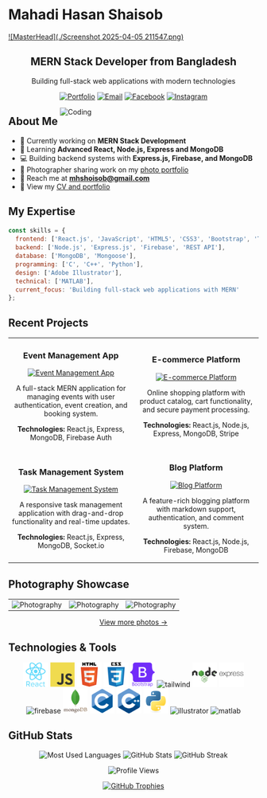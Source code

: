 # Mahadi Hasan Shaisob

[![MasterHead](./Screenshot 2025-04-05 211547.png)](https://shoisob2004037.github.io/portfolio/)

<div align="center">
  <h2>MERN Stack Developer from Bangladesh</h2>
  <p>Building full-stack web applications with modern technologies</p>
  
  [![Portfolio](https://img.shields.io/badge/Portfolio-4285F4?style=for-the-badge&logo=GoogleChrome&logoColor=white)](https://shoisob2004037.github.io/portfolio/)
  [![Email](https://img.shields.io/badge/Email-D14836?style=for-the-badge&logo=gmail&logoColor=white)](mailto:mhshoisob@gmail.com)
  [![Facebook](https://img.shields.io/badge/Facebook-1877F2?style=for-the-badge&logo=facebook&logoColor=white)](https://fb.com/mahadi_hasan_shaisob)
  [![Instagram](https://img.shields.io/badge/Instagram-E4405F?style=for-the-badge&logo=instagram&logoColor=white)](https://instagram.com/_shoisob_is_here_)
</div>

<img align="right" alt="Coding" width="400" src="./assets/coding.gif">

## About Me

- 🔭 Currently working on **MERN Stack Development**
- 🌱 Learning **Advanced React, Node.js, Express and MongoDB**
- 💻 Building backend systems with **Express.js, Firebase, and MongoDB**
- 📸 Photographer sharing work on my [photo portfolio](https://shoisob2004037.github.io/photo-slider-portfolio-/)
- 📧 Reach me at **mhshoisob@gmail.com**
- 📄 View my [CV and portfolio](https://shoisob2004037.github.io/portfolio/)

## My Expertise

```javascript
const skills = {
  frontend: ['React.js', 'JavaScript', 'HTML5', 'CSS3', 'Bootstrap', 'Tailwind CSS'],
  backend: ['Node.js', 'Express.js', 'Firebase', 'REST API'],
  database: ['MongoDB', 'Mongoose'],
  programming: ['C', 'C++', 'Python'],
  design: ['Adobe Illustrator'],
  technical: ['MATLAB'],
  current_focus: 'Building full-stack web applications with MERN'
};
```

## Recent Projects

<table>
  <tr>
    <td width="50%">
      <h3 align="center">Event Management App</h3>
      <p align="center">
        <a href="https://github.com/shoisob2004037/event-management" target="_blank">
          <img src="./assets/project1.jpg" width="100%" alt="Event Management App"/>
        </a>
        <p align="center">
          A full-stack MERN application for managing events with user authentication, event creation, and booking system.
        </p>
        <p align="center">
          <strong>Technologies:</strong> React.js, Express, MongoDB, Firebase Auth
        </p>
      </p>
    </td>
    <td width="50%">
      <h3 align="center">E-commerce Platform</h3>
      <p align="center">
        <a href="https://github.com/shoisob2004037/ecommerce-platform" target="_blank">
          <img src="./assets/project2.jpg" width="100%" alt="E-commerce Platform"/>
        </a>
        <p align="center">
          Online shopping platform with product catalog, cart functionality, and secure payment processing.
        </p>
        <p align="center">
          <strong>Technologies:</strong> React.js, Node.js, Express, MongoDB, Stripe
        </p>
      </p>
    </td>
  </tr>
  <tr>
    <td width="50%">
      <h3 align="center">Task Management System</h3>
      <p align="center">
        <a href="https://github.com/shoisob2004037/task-manager" target="_blank">
          <img src="./assets/project3.jpg" width="100%" alt="Task Management System"/>
        </a>
        <p align="center">
          A responsive task management application with drag-and-drop functionality and real-time updates.
        </p>
        <p align="center">
          <strong>Technologies:</strong> React.js, Express, MongoDB, Socket.io
        </p>
      </p>
    </td>
    <td width="50%">
      <h3 align="center">Blog Platform</h3>
      <p align="center">
        <a href="https://github.com/shoisob2004037/blog-platform" target="_blank">
          <img src="./assets/project4.jpg" width="100%" alt="Blog Platform"/>
        </a>
        <p align="center">
          A feature-rich blogging platform with markdown support, authentication, and comment system.
        </p>
        <p align="center">
          <strong>Technologies:</strong> React.js, Node.js, Firebase, MongoDB
        </p>
      </p>
    </td>
  </tr>
</table>

## Photography Showcase
<div align="center">
  <table>
    <tr>
      <td><img src="./assets/photo1.jpg" width="200px" alt="Photography"></td>
      <td><img src="./assets/photo2.jpg" width="200px" alt="Photography"></td>
      <td><img src="./assets/photo3.jpg" width="200px" alt="Photography"></td>
    </tr>
  </table>
  <p><a href="https://shoisob2004037.github.io/photo-slider-portfolio-/">View more photos →</a></p>
</div>

## Technologies & Tools

<p align="center">
  <!-- Frontend -->
  <img src="https://raw.githubusercontent.com/devicons/devicon/master/icons/react/react-original-wordmark.svg" alt="react" width="50" height="50"/>
  <img src="https://raw.githubusercontent.com/devicons/devicon/master/icons/javascript/javascript-original.svg" alt="javascript" width="50" height="50"/>
  <img src="https://raw.githubusercontent.com/devicons/devicon/master/icons/html5/html5-original-wordmark.svg" alt="html5" width="50" height="50"/>
  <img src="https://raw.githubusercontent.com/devicons/devicon/master/icons/css3/css3-original-wordmark.svg" alt="css3" width="50" height="50"/>
  <img src="https://raw.githubusercontent.com/devicons/devicon/master/icons/bootstrap/bootstrap-plain-wordmark.svg" alt="bootstrap" width="50" height="50"/>
  <img src="https://www.vectorlogo.zone/logos/tailwindcss/tailwindcss-icon.svg" alt="tailwind" width="50" height="50"/>
  
  <!-- Backend -->
  <img src="https://raw.githubusercontent.com/devicons/devicon/master/icons/nodejs/nodejs-original-wordmark.svg" alt="nodejs" width="50" height="50"/>
  <img src="https://raw.githubusercontent.com/devicons/devicon/master/icons/express/express-original-wordmark.svg" alt="express" width="50" height="50"/>
  <img src="https://www.vectorlogo.zone/logos/firebase/firebase-icon.svg" alt="firebase" width="50" height="50"/>
  
  <!-- Database -->
  <img src="https://raw.githubusercontent.com/devicons/devicon/master/icons/mongodb/mongodb-original-wordmark.svg" alt="mongodb" width="50" height="50"/>
  
  <!-- Other Programming -->
  <img src="https://raw.githubusercontent.com/devicons/devicon/master/icons/c/c-original.svg" alt="c" width="50" height="50"/>
  <img src="https://raw.githubusercontent.com/devicons/devicon/master/icons/cplusplus/cplusplus-original.svg" alt="cplusplus" width="50" height="50"/>
  <img src="https://raw.githubusercontent.com/devicons/devicon/master/icons/python/python-original.svg" alt="python" width="50" height="50"/>
  <img src="https://www.vectorlogo.zone/logos/adobe_illustrator/adobe_illustrator-icon.svg" alt="illustrator" width="50" height="50"/>
  <img src="https://upload.wikimedia.org/wikipedia/commons/2/21/Matlab_Logo.png" alt="matlab" width="50" height="50"/>
</p>

## GitHub Stats

<div align="center">
  <img src="https://github-readme-stats.vercel.app/api/top-langs?username=shoisob2004037&show_icons=true&locale=en&layout=compact&theme=tokyonight" alt="Most Used Languages" />
  
  <img src="https://github-readme-stats.vercel.app/api?username=shoisob2004037&show_icons=true&locale=en&theme=tokyonight" alt="GitHub Stats" />
  
  <img src="https://github-readme-streak-stats.herokuapp.com/?user=shoisob2004037&theme=tokyonight" alt="GitHub Streak" />
</div>

<p align="center">
  <img src="https://komarev.com/ghpvc/?username=shoisob2004037&label=Profile%20views&color=0e75b6&style=flat" alt="Profile Views" />
</p>

<div align="center">
  <a href="https://github.com/ryo-ma/github-profile-trophy">
    <img src="https://github-profile-trophy.vercel.app/?username=shoisob2004037&theme=onedark&row=1&column=6" alt="GitHub Trophies" />
  </a>
</div>
